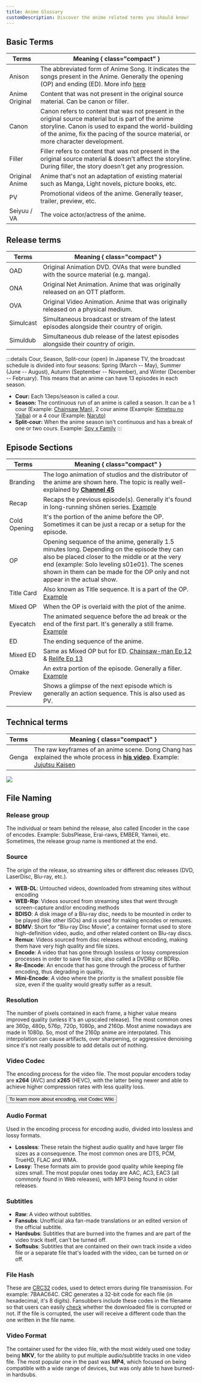 ```yaml
---
title: Anime Glossary
customDescription: Discover the anime related terms you should know!
---
```


<GradientCard title="アニメ用語集" tag="Anime Glossary" description="Anime portion of the Wotaku glossary!" theme="turquoise"/>


## Basic Terms

| Terms     | Meaning { class="compact" } |
| ------ | ------ |
| Anison | The abbreviated form of Anime Song. It indicates the songs present in the Anime. Generally the opening (OP) and ending (ED). More info [here](#episode-sections)  |
| Anime Original | Content that was not present in the original source material. Can be canon or filler. |
| Canon | Canon refers to content that was not present in the original source material but is part of the anime storyline. Canon is used to expand the world-building of the anime, fix the pacing of the source material, or more character development. |
| Filler | Filler refers to content that was not present in the original source material & doesn't affect the storyline. During filler, the story doesn't get any progression. |
| Original Anime | Anime that's not an adaptation of existing material such as Manga, Light novels, picture books, etc. |
| PV | Promotional videos of the anime. Generally teaser, trailer, preview, etc. |
| Seiyuu / VA | The voice actor/actress of the anime. |

## Release terms

| Terms     | Meaning { class="compact" } |
| ------ | ------ |
| OAD | Original Animation DVD. OVAs that were bundled with the source material (e.g. manga). |
| ONA | Original Net Animation. Anime that was originally released on an OTT platform. |
| OVA | Original Video Animation. Anime that was originally released on a physical medium. |
| Simulcast | Simultaneous broadcast or stream of the latest episodes alongside their country of origin. |
| Simuldub | Simultaneous dub release of the latest episodes alongside their country of origin. |

:::details Cour, Season, Split-cour {open}
In Japanese TV, the broadcast schedule is divided into four seasons: Spring (March -- May), Summer (June -- August), Autumn (September -- November), and Winter (December -- February). This means that an anime can have 13 episodes in each season.

- **Cour:** Each 13eps/season is called a cour.
- **Season:** The continuous run of an anime is called a season. It can be a 1 cour (Example: [Chainsaw Man](https://anilist.co/anime/127230/Chainsaw-Man)), 2 cour anime (Example: [Kimetsu no Yaiba](https://anilist.co/anime/101922/Kimetsu-no-Yaiba)) or a 4 cour (Example: [Naruto](https://anilist.co/anime/20/NARUTO))
- **Split-cour:** When the anime season isn't continuous and has a break of one or two cours. Example: [Spy x Family](https://anilist.co/anime/142838/SPYFAMILY-Part-2)
:::

## Episode Sections

| Terms     | Meaning { class="compact" } |
| ------ | ------ |
|  Branding  | The logo animation of studios and the distributor of the anime are shown here. The topic is really well-explained by [**Channel 45**](https://youtu.be/m29FhW1e3_g) |
|  Recap  |   Recaps the previous episode(s). Generally it's found in long-running shōnen series. [Example](https://www.youtube.com/watch?v=R8jVqCKt4ZI) |
|  Cold Opening |   It's the portion of the anime before the OP. Sometimes it can be just a recap or a setup for the episode.  |
|  OP  | Opening sequence of the anime, generally 1.5 minutes long. Depending on the episode they can also be placed closer to the middle or at the very end (example: Solo leveling s01e01). The scenes shown in them can be made for the OP only and not appear in the actual show. |
|  Title Card  |  Also known as Title sequence. It is a part of the OP. [Example](https://youtu.be/QoGM9hCxr4k?t=19)  |
|  Mixed OP  |  When the OP is overlaid with the plot of the anime.  |
|  Eyecatch  | The animated sequence before the ad break or the end of the first part. It's generally a still frame. [Example](https://www.youtube.com/watch?v=9h4IQHBX63k)  |
|  ED |   The ending sequence of the anime.  |
|  Mixed ED  |  Same as Mixed OP but for ED. [Chainsaw-man Ep 12](https://www.youtube.com/watch?v=2ikL1vGhMLw) & [Relife Ep 13](https://animethemes.moe/anime/relife/ED13-NCBD1080)  |
|  Omake  |   An extra portion of the episode. Generally a filler. [Example](https://www.youtube.com/watch?v=Dtu_1bzSmL8)   |
|  Preview  |   Shows a glimpse of the next episode which is generally an action sequence. This is also used as PV.   |


## Technical terms

| Terms     | Meaning { class="compact" } |
| ------ | ------ |
| Genga | The raw keyframes of an anime scene. Dong Chang has explained the whole process in [**his video**](https://www.youtube.com/watch?v=iOB7t6KtIFE). Example: [Jujutsu Kaisen](https://www.youtube.com/watch?v=XosvkKK1HCc) |

![](/glossary/file/af.png)

## File Naming

### Release group
The individual or team behind the release, also called Encoder in the case of encodes. Example: SubsPlease, Erai-raws, EMBER, Yameii, etc. Sometimes, the release group name is mentioned at the end.

### Source
The origin of the release, so streaming sites or different disc releases (DVD, LaserDisc, Blu-ray, etc.).

- **WEB-DL**: Untouched videos, downloaded from streaming sites without encoding
- **WEB-Rip**: Videos sourced from streaming sites that went through screen-capture and/or encoding methods
- **BDISO**: A disk image of a Blu-ray disc, needs to be mounted in order to be played (like other ISOs) and is used for making encodes or remuxes.
- **BDMV**: Short for “Blu-ray Disc Movie”, a container format used to store high-definition video, audio, and other related content on Blu-ray discs.
- **Remux**: Videos sourced from disc releases without encoding, making them have very high quality and file sizes.
- **Encode**: A video that has gone through lossless or lossy compression processes in order to save file size, also called a DVDRip or BDRip.
- **Re-Encode**: An encode that has gone through the process of further encoding, thus degrading in quality.
- **Mini-Encode**: A video where the priority is the smallest possible file size, even if the quality would greatly suffer as a result.

### Resolution
The number of pixels contained in each frame, a higher value means improved quality (unless it's an upscaled release). The most common ones are 360p, 480p, 576p, 720p, 1080p, and 2160p. Most anime nowadays are made in 1080p. So, most of the 2160p anime are interpolated. This interpolation can cause artifacts, over sharpening, or aggressive denoising since it's not really possible to add details out of nothing.

### Video Codec
The encoding process for the video file. The most popular encoders today are **x264** (AVC) and **x265** (HEVC), with the latter being newer and able to achieve higher compression rates with less quality loss.

<Button link="https://wiki.x266.mov/docs/introduction/prologue" icon="i-fxemoji-lightbulb">To learn more about encoding, visit Codec Wiki</Button>

### Audio Format
Used in the encoding process for encoding audio, divided into lossless and lossy formats.

- **Lossless**: These retain the highest audio quality and have larger file sizes as a consequence. The most common ones are DTS, PCM, TrueHD, FLAC and WMA.
- **Lossy**: These formats aim to provide good quality while keeping file sizes small. The most popular ones today are AAC, AC3, EAC3 (all commonly found in Web releases), with MP3 being found in older releases.

### Subtitles
- **Raw**: A video without subtitles.
- **Fansubs**: Unofficial aka fan-made translations or an edited version of the official subtitle.
- **Hardsubs**: Subtitles that are burned into the frames and are part of the video track itself, can't be turned off.
- **Softsubs**: Subtitles that are contained on their own track inside a video file or a separate file that's loaded with the video, can be turned on or off.

### File Hash
These are [CRC32](https://en.wikipedia.org/wiki/Cyclic_redundancy_check) codes, used to detect errors during file transmission. For example: 7BAAC64C. CRC generates a 32-bit code for each file (in hexadecimal, it's 8 digits). Fansubbers include these codes in the filename so that users can easily [check](https://animechecker.sourceforge.net/) whether the downloaded file is corrupted or not. If the file is corrupted, the user will receive a different code than the one written in the file name.

### Video Format
The container used for the video file, with the most widely used one today being **MKV**, for the ability to put multiple audio/subtitle tracks in one video file. The most popular one in the past was **MP4**, which focused on being compatible with a wide range of devices, but was only able to have burned-in hardsubs.